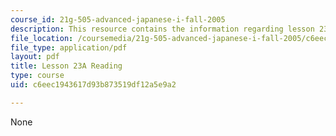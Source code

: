 ```yaml
---
course_id: 21g-505-advanced-japanese-i-fall-2005
description: This resource contains the information regarding lesson 23a reading.
file_location: /coursemedia/21g-505-advanced-japanese-i-fall-2005/c6eec1943617d93b873519df12a5e9a2_MIT21G_505F05_hw1_23a.pdf
file_type: application/pdf
layout: pdf
title: Lesson 23A Reading
type: course
uid: c6eec1943617d93b873519df12a5e9a2

---
```

None